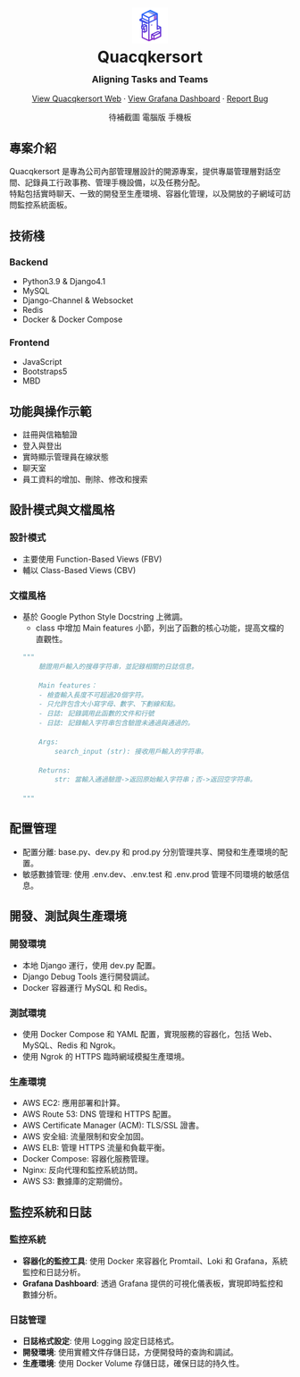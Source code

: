 <h1 align="center" style="margin-bottom: -10px;">
  <img src="dept_app/static/logo-64.png" alt="Quacqkersort Logo" style="margin-bottom: 0;">
  <br>
  Quacqkersort
</h1>
<h3 align="center">
  Aligning Tasks and Teams
</h3>

<p align="center">
    <a href="https://quacqkersort.be/login/">View Quacqkersort Web</a>
    ·
    <a href="https://grafana.quacqkersort.be">View Grafana Dashboard</a>
    ·
    <a href="https://github.com/MaiSharon/Employee-Management-System/issues">Report Bug</a>
</p>


<p align="center">
待補截圖 電腦版 手機板
</p>

## 專案介紹

Quacqkersort 是專為公司內部管理層設計的開源專案，提供專屬管理層對話空間、記錄員工行政事務、管理手機設備，以及任務分配。  
特點包括實時聊天、一致的開發至生產環境、容器化管理，以及開放的子網域可訪問監控系統面板。



## 技術棧
### Backend
* Python3.9 & Django4.1
* MySQL
* Django-Channel & Websocket
* Redis
* Docker & Docker Compose

### Frontend
* JavaScript
* Bootstraps5
* MBD

## 功能與操作示範
* 註冊與信箱驗證
* 登入與登出
* 實時顯示管理員在線狀態
* 聊天室
* 員工資料的增加、刪除、修改和搜索



## 設計模式與文檔風格
### 設計模式
* 主要使用 Function-Based Views (FBV)
* 輔以 Class-Based Views (CBV)
### 文檔風格
- 基於 Google Python Style Docstring 上微調。
    - class 中增加 Main features 小節，列出了函數的核心功能，提高文檔的直觀性。
    ```python
    """
        驗證用戶輸入的搜尋字符串，並記錄相關的日誌信息。
    
        Main features：
        - 檢查輸入長度不可超過20個字符。
        - 只允許包含大小寫字母、數字、下劃線和點。
        - 日誌: 記錄調用此函數的文件和行號
        - 日誌: 記錄輸入字符串包含驗證未通過與通過的。
    
        Args:
            search_input (str): 接收用戶輸入的字符串。
    
        Returns:
            str: 當輸入通過驗證->返回原始輸入字符串；否->返回空字符串。
    
    """
    ```
## 配置管理
* 配置分離: base.py、dev.py 和 prod.py 分別管理共享、開發和生產環境的配置。
* 敏感數據管理: 使用 .env.dev、.env.test 和 .env.prod 管理不同環境的敏感信息。

## 開發、測試與生產環境
### 開發環境
* 本地 Django 運行，使用 dev.py 配置。
* Django Debug Tools 進行開發調試。
* Docker 容器運行 MySQL 和 Redis。

### 測試環境
* 使用 Docker Compose 和 YAML 配置，實現服務的容器化，包括 Web、MySQL、Redis 和 Ngrok。
* 使用 Ngrok 的 HTTPS 臨時網域模擬生產環境。

### 生產環境
* AWS EC2: 應用部署和計算。
* AWS Route 53: DNS 管理和 HTTPS 配置。
* AWS Certificate Manager (ACM): TLS/SSL 證書。
* AWS 安全組: 流量限制和安全加固。
* AWS ELB: 管理 HTTPS 流量和負載平衡。
* Docker Compose: 容器化服務管理。
* Nginx: 反向代理和監控系統訪問。
* AWS S3: 數據庫的定期備份。

## 監控系統和日誌
### 監控系統
- **容器化的監控工具**: 使用 Docker 來容器化 Promtail、Loki 和 Grafana，系統監控和日誌分析。
- **Grafana Dashboard**: 透過 Grafana 提供的可視化儀表板，實現即時監控和數據分析。

### 日誌管理
- **日誌格式設定**: 使用 Logging 設定日誌格式。
- **開發環境**: 使用實體文件存儲日誌，方便開發時的查詢和調試。
- **生產環境**: 使用 Docker Volume 存儲日誌，確保日誌的持久性。






